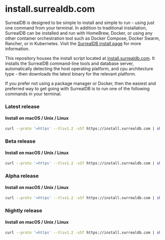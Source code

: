 # install.surrealdb.com

SurrealDB is designed to be simple to install and simple to run - using just one command from your terminal. In addition to traditional installation, SurrealDB can be installed and run with HomeBrew, Docker, or using any other container orchestration tool such as Docker Compose, Docker Swarm, Rancher, or in Kubernetes. Visit the [SurrealDB install page](https://surrealdb.com/install) for more information.

This repository houses the install script located at [install.surrealdb.com](https://install.surrealdb.com). It installs the SurrealDB command-line tools and database server, automatically detecting the host operating platform, and cpu architecture type - then downloads the latest binary for the relevant platform.

If you prefer not using a package manager or Docker, then the easiest and preferred way to get going with SurrealDB is to run one of the following commands in your terminal.

### Latest release

#### Install on macOS / Unix / Linux

```bash
curl --proto '=https' --tlsv1.2 -sSf https://install.surrealdb.com | sh
```

### Beta release

#### Install on macOS / Unix / Linux

```bash
curl --proto '=https' --tlsv1.2 -sSf https://install.surrealdb.com | sh -s -- --beta
```

### Alpha release

#### Install on macOS / Unix / Linux

```bash
curl --proto '=https' --tlsv1.2 -sSf https://install.surrealdb.com | sh -s -- --alpha
```

### Nightly release

#### Install on macOS / Unix / Linux

```bash
curl --proto '=https' --tlsv1.2 -sSf https://install.surrealdb.com | sh -s -- --nightly
```
